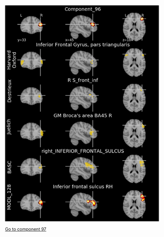 ![96](preliminary/96.jpg "Component 96")

[Go to component 97](https://parietal-inria.github.io/MODL_atlas/256/97 "Component 97")
